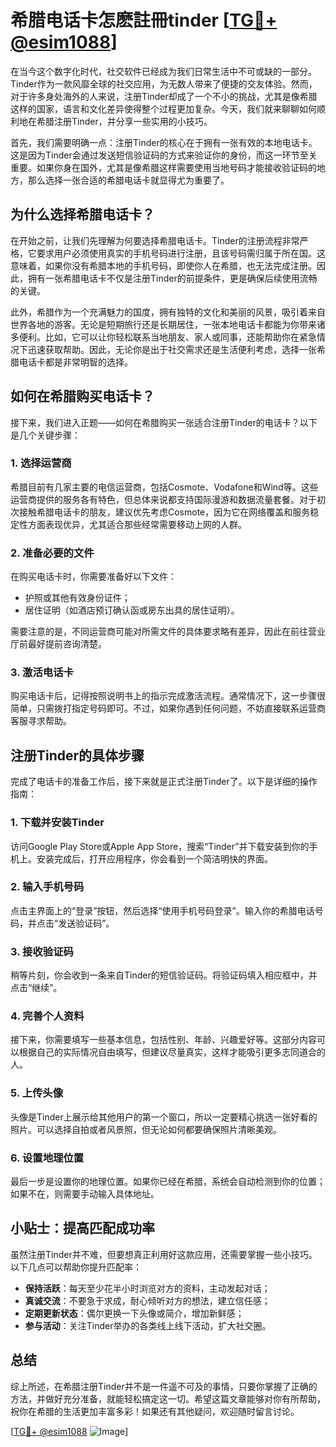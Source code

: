 # 希腊电话卡怎麽註冊tinder [[TG💪+ @esim1088](https://t.me/s/esim1088)]

在当今这个数字化时代，社交软件已经成为我们日常生活中不可或缺的一部分。Tinder作为一款风靡全球的社交应用，为无数人带来了便捷的交友体验。然而，对于许多身处海外的人来说，注册Tinder却成了一个不小的挑战，尤其是像希腊这样的国家，语言和文化差异使得整个过程更加复杂。今天，我们就来聊聊如何顺利地在希腊注册Tinder，并分享一些实用的小技巧。

首先，我们需要明确一点：注册Tinder的核心在于拥有一张有效的本地电话卡。这是因为Tinder会通过发送短信验证码的方式来验证你的身份，而这一环节至关重要。如果你身在国外，尤其是像希腊这样需要使用当地号码才能接收验证码的地方，那么选择一张合适的希腊电话卡就显得尤为重要了。

## 为什么选择希腊电话卡？

在开始之前，让我们先理解为何要选择希腊电话卡。Tinder的注册流程非常严格，它要求用户必须使用真实的手机号码进行注册，且该号码需归属于所在国。这意味着，如果你没有希腊本地的手机号码，即使你人在希腊，也无法完成注册。因此，拥有一张希腊电话卡不仅是注册Tinder的前提条件，更是确保后续使用流畅的关键。

此外，希腊作为一个充满魅力的国度，拥有独特的文化和美丽的风景，吸引着来自世界各地的游客。无论是短期旅行还是长期居住，一张本地电话卡都能为你带来诸多便利。比如，它可以让你轻松联系当地朋友、家人或同事，还能帮助你在紧急情况下迅速获取帮助。因此，无论你是出于社交需求还是生活便利考虑，选择一张希腊电话卡都是非常明智的选择。

## 如何在希腊购买电话卡？

接下来，我们进入正题——如何在希腊购买一张适合注册Tinder的电话卡？以下是几个关键步骤：

### 1. **选择运营商**

希腊目前有几家主要的电信运营商，包括Cosmote、Vodafone和Wind等。这些运营商提供的服务各有特色，但总体来说都支持国际漫游和数据流量套餐。对于初次接触希腊电话卡的朋友，建议优先考虑Cosmote，因为它在网络覆盖和服务稳定性方面表现优异，尤其适合那些经常需要移动上网的人群。

### 2. **准备必要的文件**

在购买电话卡时，你需要准备好以下文件：
- 护照或其他有效身份证件；
- 居住证明（如酒店预订确认函或房东出具的居住证明）。

需要注意的是，不同运营商可能对所需文件的具体要求略有差异，因此在前往营业厅前最好提前咨询清楚。

### 3. **激活电话卡**

购买电话卡后，记得按照说明书上的指示完成激活流程。通常情况下，这一步骤很简单，只需拨打指定号码即可。不过，如果你遇到任何问题，不妨直接联系运营商客服寻求帮助。

## 注册Tinder的具体步骤

完成了电话卡的准备工作后，接下来就是正式注册Tinder了。以下是详细的操作指南：

### 1. **下载并安装Tinder**

访问Google Play Store或Apple App Store，搜索“Tinder”并下载安装到你的手机上。安装完成后，打开应用程序，你会看到一个简洁明快的界面。

### 2. **输入手机号码**

点击主界面上的“登录”按钮，然后选择“使用手机号码登录”。输入你的希腊电话号码，并点击“发送验证码”。

### 3. **接收验证码**

稍等片刻，你会收到一条来自Tinder的短信验证码。将验证码填入相应框中，并点击“继续”。

### 4. **完善个人资料**

接下来，你需要填写一些基本信息，包括性别、年龄、兴趣爱好等。这部分内容可以根据自己的实际情况自由填写，但建议尽量真实，这样才能吸引更多志同道合的人。

### 5. **上传头像**

头像是Tinder上展示给其他用户的第一个窗口，所以一定要精心挑选一张好看的照片。可以选择自拍或者风景照，但无论如何都要确保照片清晰美观。

### 6. **设置地理位置**

最后一步是设置你的地理位置。如果你已经在希腊，系统会自动检测到你的位置；如果不在，则需要手动输入具体地址。

## 小贴士：提高匹配成功率

虽然注册Tinder并不难，但要想真正利用好这款应用，还需要掌握一些小技巧。以下几点可以帮助你提升匹配率：

- **保持活跃**：每天至少花半小时浏览对方的资料，主动发起对话；
- **真诚交流**：不要急于求成，耐心倾听对方的想法，建立信任感；
- **定期更新状态**：偶尔更换一下头像或简介，增加新鲜感；
- **参与活动**：关注Tinder举办的各类线上线下活动，扩大社交圈。

## 总结

综上所述，在希腊注册Tinder并不是一件遥不可及的事情，只要你掌握了正确的方法，并做好充分准备，就能轻松搞定这一切。希望这篇文章能够对你有所帮助，祝你在希腊的生活更加丰富多彩！如果还有其他疑问，欢迎随时留言讨论。

[[TG💪+ @esim1088](https://t.me/s/esim1088) ![Image](https://i.postimg.cc/4NQfJmqS/Snipaste-2025-05-13-00-14-12.png)]